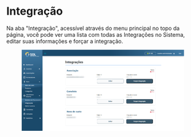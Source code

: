 # Integração

Na aba "Integração", acessível através do menu principal no topo da página, você pode ver uma lista com todas as Integrações no Sistema, editar suas informações e forçar a integração.

<figure><img src="../../../../.gitbook/assets/integra (1).png" alt=""><figcaption></figcaption></figure>
